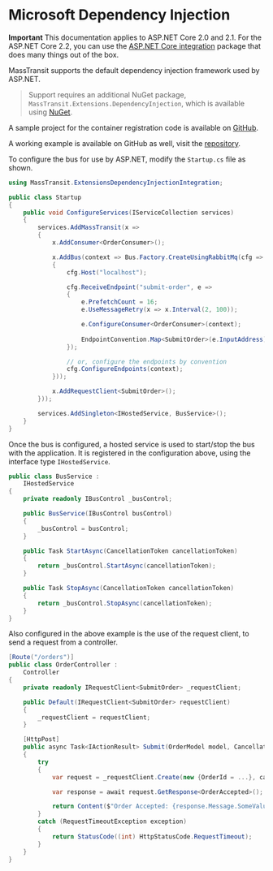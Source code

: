 # Microsoft Dependency Injection

**Important**
This documentation applies to ASP.NET Core 2.0 and 2.1. For the ASP.NET Core 2.2, you can use the 
[ASP.NET Core integration](../configuration.md#masstransit-and-aspnet-core) package that does many things out of the box.

MassTransit supports the default dependency injection framework used by ASP.NET.

> Support requires an additional NuGet package, `MassTransit.Extensions.DependencyInjection`, which is available using [NuGet](https://www.nuget.org/packages/MassTransit.Extensions.DependencyInjection/).

A sample project for the container registration code is available on [GitHub](https://github.com/MassTransit/Sample-Containers).

A working example is available on GitHub as well, visit the [repository](https://github.com/phatboyg/Sample-DotNetCore-DI/).

To configure the bus for use by ASP.NET, modify the `Startup.cs` file as shown.

```csharp
using MassTransit.ExtensionsDependencyInjectionIntegration;

public class Startup
{
    public void ConfigureServices(IServiceCollection services)
    {
        services.AddMassTransit(x =>
        {
            x.AddConsumer<OrderConsumer>();

            x.AddBus(context => Bus.Factory.CreateUsingRabbitMq(cfg =>
            {
                cfg.Host("localhost");

                cfg.ReceiveEndpoint("submit-order", e =>
                {
                    e.PrefetchCount = 16;
                    e.UseMessageRetry(x => x.Interval(2, 100));

                    e.ConfigureConsumer<OrderConsumer>(context);
                    
                    EndpointConvention.Map<SubmitOrder>(e.InputAddress);
                });

                // or, configure the endpoints by convention
                cfg.ConfigureEndpoints(context);
            }));

            x.AddRequestClient<SubmitOrder>();
        }));

        services.AddSingleton<IHostedService, BusService>();
    }
}
```

Once the bus is configured, a hosted service is used to start/stop the bus with the application. It is registered in the configuration above, using the interface type `IHostedService`.

```csharp
public class BusService :
    IHostedService
{
    private readonly IBusControl _busControl;

    public BusService(IBusControl busControl)
    {
        _busControl = busControl;
    }

    public Task StartAsync(CancellationToken cancellationToken)
    {
        return _busControl.StartAsync(cancellationToken);
    }

    public Task StopAsync(CancellationToken cancellationToken)
    {
        return _busControl.StopAsync(cancellationToken);
    }
}
```

Also configured in the above example is the use of the request client, to send a request from a controller.

```csharp
[Route("/orders")]
public class OrderController :
    Controller
{
    private readonly IRequestClient<SubmitOrder> _requestClient;

    public Default(IRequestClient<SubmitOrder> requestClient)
    {
        _requestClient = requestClient;
    }

    [HttpPost]
    public async Task<IActionResult> Submit(OrderModel model, CancellationToken cancellationToken)
    {
        try
        {
            var request = _requestClient.Create(new {OrderId = ...}, cancellationToken);

            var response = await request.GetResponse<OrderAccepted>();

            return Content($"Order Accepted: {response.Message.SomeValue}");
        }
        catch (RequestTimeoutException exception)
        {
            return StatusCode((int) HttpStatusCode.RequestTimeout);
        }
    }
}
```
